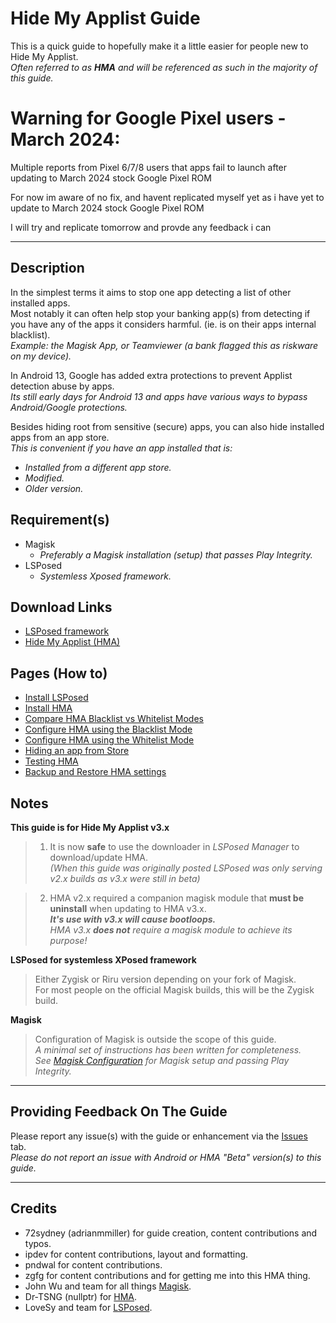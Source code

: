 # Hide My Applist Guide

This is a quick guide to hopefully make it a little easier for people new to Hide My Applist.<br>
<i>Often referred to as <b>HMA</b> and will be referenced as such in the majority of this guide.</i>

# Warning for Google Pixel users - March 2024: #

Multiple reports from Pixel 6/7/8 users that apps fail to launch after updating to March 2024 stock Google Pixel ROM

For now im aware of no fix, and havent replicated myself yet as i have yet to update to March 2024 stock Google Pixel ROM

I will try and replicate tomorrow and provde any feedback i can

---

## Description

In the simplest terms it aims to stop one app detecting a list of other installed apps.<br>
Most notably it can often help stop your banking app(s) from detecting if you have any of the apps it considers harmful. (ie. is on their apps internal blacklist).<br>
<i>Example: the Magisk App, or Teamviewer (a bank flagged this as riskware on my device).</i>

In Android 13, Google has added extra protections to prevent Applist detection abuse by apps.<br>
<i>Its still early days for Android 13 and apps have various ways to bypass Android/Google protections.</i>

Besides hiding root from sensitive (secure) apps, you can also hide installed apps from an app store.<br>
<i>This is convenient if you have an app installed that is:<br>
- Installed from a different app store.
- Modified.
- Older version.<br></i>

## Requirement(s)
- Magisk
  - <i>Preferably a Magisk installation (setup) that passes Play Integrity.</i>
- LSPosed
  - <i>Systemless Xposed framework.</i>

## Download Links
- [LSPosed framework](https://github.com/LSPosed/LSPosed/releases)
- [Hide My Applist (HMA)](https://github.com/Dr-TSNG/Hide-My-Applist/releases)

## Pages (How to)
- [Install LSPosed](Install-LSPosed.md)
- [Install HMA](Install-HMA.md)
- [Compare HMA Blacklist vs Whitelist Modes](BlacklistvsWhitelist.md)
- [Configure HMA using the Blacklist Mode](BlackList.md)
- [Configure HMA using the Whitelist Mode](WhiteList.md)
- [Hiding an app from Store](PlayStore.md)
- [Testing HMA](TestHMA.md)
- [Backup and Restore HMA settings](BackupAndRestore.md)

## Notes
<b>This guide is for Hide My Applist v3.x</b>
>1. It is now <b>safe</b> to use the downloader in <i>LSPosed Manager</i> to download/update HMA.<br>
<i>(When this guide was originally posted LSPosed was only serving v2.x builds as v3.x were still in beta)</i><br>

>2. HMA v2.x required a companion magisk module that <b>must be uninstall</b> when updating to HMA v3.x.<br>
<b><i>It's use with v3.x will cause bootloops.</i></b><br>
<i>HMA v3.x <b>does not</b> require a magisk module to achieve its purpose!</i><br>

<b>LSPosed for systemless XPosed framework</b>
>Either Zygisk or Riru version depending on your fork of Magisk.<br>
For most people on the official Magisk builds, this will be the Zygisk build.

<b>Magisk</b>
>Configuration of Magisk is outside the scope of this guide.<br>
<i>A minimal set of instructions has been written for completeness.<br>
See [Magisk Configuration](Magisk.md) for Magisk setup and passing Play Integrity.</i><br>

<!--
<b>Testing/Guide Creation Environment</b>
>This guide was first conceived, written and tested on Android 12, then updated to Android 13.<br>
Using the current version of apps and modules at the time of testing.<br>

><i>Certain steps may not reflect your experience on earlier versions of Android, apps or modules.<br>
If you find a difference in your experience, please let us know via the [Issues](https://github.com/mModule/guide_hma/issues) tab, so we can address it, thanks.</i><br>

## Known Issue(s)
- [HMA is still detected by x app](KnownIssues.md#hma-is-still-detected-by-x-detection-app)
- Android 14 (Beta).<br>
  - HMA (v3.1.1), according to reports, will result in an instant reboot on Android 14 beta .<br>
-->

---

## Providing Feedback On The Guide
Please report any issue(s) with the guide or enhancement via the [Issues](https://github.com/mModule/guide_hma/issues) tab.<br>
<i>Please do not report an issue with Android or HMA "Beta" version(s) to this guide.</i>

---

## Credits

- 72sydney (adrianmmiller) for guide creation, content contributions and typos.
- ipdev for content contributions, layout and formatting.
- pndwal for content contributions.
- zgfg for content contributions and for getting me into this HMA thing.
- John Wu and team for all things [Magisk](https://github.com/topjohnwu/Magisk).
- Dr-TSNG (nullptr) for [HMA](https://github.com/Dr-TSNG/Hide-My-Applist).
- LoveSy and team for [LSPosed](https://github.com/LSPosed/LSPosed).
